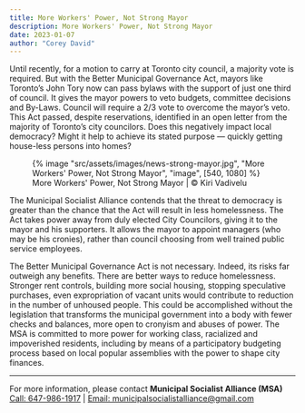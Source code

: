 ```yaml
---
title: More Workers' Power, Not Strong Mayor
description: More Workers' Power, Not Strong Mayor
date: 2023-01-07
author: "Corey David"
---
```


Until recently, for a motion to carry at Toronto city council, a majority vote is required. But with the Better Municipal Governance Act, mayors like Toronto’s John Tory now can pass bylaws with the support of just one third of council. It gives the mayor powers to veto budgets, committee decisions and By-Laws. Council will require a 2/3 vote to overcome the mayor’s veto. This Act passed, despite reservations, identified in an open letter from the majority of Toronto’s city councilors. Does this negatively impact local democracy? Might it help to achieve its stated purpose — quickly getting house-less persons into homes?

<!-- excerpt -->

<figure>
{% image "src/assets/images/news-strong-mayor.jpg", "More Workers' Power, Not Strong Mayor", "image", [540, 1080] %}
<figcaption>More Workers' Power, Not Strong Mayor | © Kiri Vadivelu</figcaption>
</figure>

The Municipal Socialist Alliance contends that the threat to democracy is greater than the chance that the Act will result in less homelessness. The Act takes power away from duly elected City Councilors, giving it to the mayor and his supporters. It allows the mayor to appoint managers (who may be his cronies), rather than council choosing from well trained public service employees.

The Better Municipal Governance Act is not necessary. Indeed, its risks far outweigh any benefits. There are better ways to reduce homelessness. Stronger rent controls, building more social housing, stopping speculative purchases, even expropriation of vacant units would contribute to reduction in the number of unhoused people. This could be accomplished without the legislation that transforms the municipal government into a body with fewer checks and balances, more open to cronyism and abuses of power. The MSA is committed to more power for working class, racialized and impoverished residents, including by means of a participatory budgeting process based on local popular assemblies with the power to shape city finances.

---

<p class="right"> For more information, please contact <strong>Municipal Socialist Alliance (MSA)</strong>
<br />
<a href="tel:647-986-1917">Call: 647-986-1917</a> |
<a href="mailto: municipalsocialistalliance@gmail.com">Email: municipalsocialistalliance@gmail.com</a>
</p>
